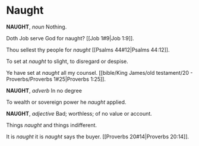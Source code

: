 # Naught

**NAUGHT**, _noun_ Nothing.

Doth Job serve God for naught? [[Job 1#9|Job 1:9]].

Thou sellest thy people for _naught_ [[Psalms 44#12|Psalms 44:12]].

To set at _naught_ to slight, to disregard or despise.

Ye have set at _naught_ all my counsel. [[bible/King James/old testament/20 - Proverbs/Proverbs 1#25|Proverbs 1:25]].

**NAUGHT**, _adverb_ In no degree

To wealth or sovereign power he _naught_ applied.

**NAUGHT**, _adjective_ Bad; worthless; of no value or account.

Things _naught_ and things indifferent.

It is _naught_ it is _naught_ says the buyer. [[Proverbs 20#14|Proverbs 20:14]].